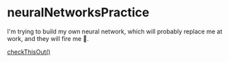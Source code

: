 # neuralNetworksPractice
I'm trying to build my own neural network, which will probably replace me at work, and they will fire me 🥺.

[checkThisOut()](https://erokhiinsergei.github.io/neuralNetworksPractice/)
